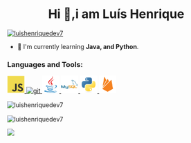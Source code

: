 <h1 align="center">Hi 👋,i am Luís Henrique</h1>

<p align="left">
    <a href="http://github.com/ryo-ma/github-profile-trophy"><img src="https://github-profile-trophy.vercel.app/?username=luishenriquedev7" alt="luishenriquedev7" /></a>
</p>

- 🌱 I'm currently learning **Java, and Python**.

<h3 align="left">Languages and Tools:</h3>
<p align="left">
    <!--<a href="https://dart.dev" target="_blank"> <img src="https://www.vectorlogo.zone/logos/dartlang/dartlang-icon.svg" alt="dart" width="40" height="40" /> </a>
    <a href="https://flutter.dev" target="_blank"> <img src="https://www.vectorlogo.zone/logos/flutterio/flutterio-icon.svg" alt="flutter" width="40" height="40" /> </a>-->
    <a href="https://www.javascript.com/" target="_blank"> <img src="https://github.com/devicons/devicon/blob/v2.15.1/icons/javascript/javascript-original.svg" alt="javascript" width="40" height="40"</a>
    <a href="https://git-scm.com/" target="_blank"> <img src="https://www.vectorlogo.zone/logos/git-scm/git-scm-icon.svg" alt="git" width="40" height="40" /> </a>
    <a href="https://www.java.com" target="_blank"> <img src="https://raw.githubusercontent.com/devicons/devicon/master/icons/java/java-original.svg" alt="java" width="40" height="40" /> </a>
    <!--<a href="https://kotlinlang.org" target="_blank"> <img src="https://www.vectorlogo.zone/logos/kotlinlang/kotlinlang-icon.svg" alt="kotlin" width="40" height="40" /> </a>
    <a href="https://www.linux.org/" target="_blank"> <img src="https://raw.githubusercontent.com/devicons/devicon/master/icons/linux/linux-original.svg" alt="linux" width="40" height="40" /> </a>-->
    <a href="https://www.mysql.com/" target="_blank"> <img src="https://raw.githubusercontent.com/devicons/devicon/master/icons/mysql/mysql-original-wordmark.svg" alt="mysql" width="40" height="40" /> </a>
    <!--<a href="https://spring.io/" target="_blank">
        <img src="https://www.vectorlogo.zone/logos/springio/springio-icon.svg" alt="spring" width="40" height="40" /> </a> -->
        <a href="https://www.python.org" target="_blank" rel="noreferrer"> <img src="https://raw.githubusercontent.com/devicons/devicon/master/icons/python/python-original.svg" alt="python" width="40" height="40" /> </a>
      <a href="https://firebase.google.com/" target="_blank"> <img src="https://github.com/devicons/devicon/blob/v2.15.1/icons/firebase/firebase-plain.svg" alt="git" width="40" height="40" /> </a>
</p>

<p><img align="center" src="http://github-readme-stats.vercel.app/api/top-langs?username=luishenriquedev7&layout=compact&langs_count=6&theme=tokyonight" alt="luishenriquedev7" /> </p>

<p><img align="center" src="http://github-readme-streak-stats.herokuapp.com/?user=luishenriquedev7&" alt="luishenriquedev7" /> </p>
<p><img loading="lazy" src="http://github-readme-stats.vercel.app/api?username=luishenriquedev7&show_icons=true&theme=dracula&include_all_commits=true&count_private=true"/></p>
